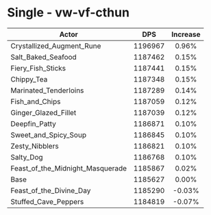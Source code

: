 # Single - vw-vf-cthun
| Actor | DPS | Increase |
|---|:---:|:---:|
|Crystallized_Augment_Rune|1196967|0.96%|
|Salt_Baked_Seafood|1187462|0.15%|
|Fiery_Fish_Sticks|1187441|0.15%|
|Chippy_Tea|1187348|0.15%|
|Marinated_Tenderloins|1187289|0.14%|
|Fish_and_Chips|1187059|0.12%|
|Ginger_Glazed_Fillet|1187039|0.12%|
|Deepfin_Patty|1186871|0.10%|
|Sweet_and_Spicy_Soup|1186845|0.10%|
|Zesty_Nibblers|1186821|0.10%|
|Salty_Dog|1186768|0.10%|
|Feast_of_the_Midnight_Masquerade|1185867|0.02%|
|Base|1185627|0.00%|
|Feast_of_the_Divine_Day|1185290|-0.03%|
|Stuffed_Cave_Peppers|1184819|-0.07%|
